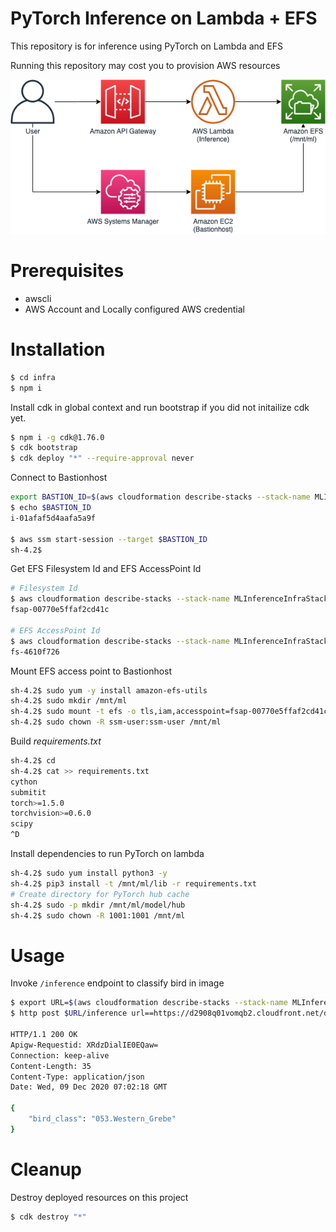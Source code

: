 # PyTorch Inference on Lambda + EFS

This repository is for inference using PyTorch on Lambda and EFS

Running this repository may cost you to provision AWS resources

<img src="img/architecture.png"/>

# Prerequisites

- awscli
- AWS Account and Locally configured AWS credential

# Installation

```bash
$ cd infra
$ npm i
```

Install cdk in global context and run bootstrap if you did not initailize cdk yet.
```bash
$ npm i -g cdk@1.76.0
$ cdk bootstrap
$ cdk deploy "*" --require-approval never
```

Connect to Bastionhost

```bash
export BASTION_ID=$(aws cloudformation describe-stacks --stack-name MLInferenceInfraStack --query "Stacks[0].Outputs[?ExportName=='BastionHostId'].OutputValue" --output text)
$ echo $BASTION_ID
i-01afaf5d4aafa5a9f

$ aws ssm start-session --target $BASTION_ID
sh-4.2$
```

Get EFS Filesystem Id and EFS AccessPoint Id

```bash
# Filesystem Id
$ aws cloudformation describe-stacks --stack-name MLInferenceInfraStack --query "Stacks[0].Outputs[?ExportName=='FilesystemId'].OutputValue" --output text
fsap-00770e5ffaf2cd41c

# EFS AccessPoint Id
$ aws cloudformation describe-stacks --stack-name MLInferenceInfraStack --query "Stacks[0].Outputs[?ExportName=='AccessPointId'].OutputValue" --output text
fs-4610f726
```

Mount EFS access point to Bastionhost

```bash
sh-4.2$ sudo yum -y install amazon-efs-utils
sh-4.2$ sudo mkdir /mnt/ml
sh-4.2$ sudo mount -t efs -o tls,iam,accesspoint=fsap-00770e5ffaf2cd41c fs-4610f726: /mnt/ml
sh-4.2$ sudo chown -R ssm-user:ssm-user /mnt/ml
```

Build *requirements.txt*

```bash
sh-4.2$ cd
sh-4.2$ cat >> requirements.txt
cython
submitit
torch>=1.5.0
torchvision>=0.6.0
scipy
^D
```

Install dependencies to run PyTorch on lambda

```bash
sh-4.2$ sudo yum install python3 -y
sh-4.2$ pip3 install -t /mnt/ml/lib -r requirements.txt
# Create directory for PyTorch hub cache
sh-4.2$ sudo -p mkdir /mnt/ml/model/hub
sh-4.2$ sudo chown -R 1001:1001 /mnt/ml
```

# Usage

Invoke `/inference` endpoint to classify bird in image

```bash
$ export URL=$(aws cloudformation describe-stacks --stack-name MLInferenceInfraStack --query "Stacks[0].Outputs[?ExportName=='HttpApiUrl'].OutputValue" --output text)
$ http post $URL/inference url==https://d2908q01vomqb2.cloudfront.net/da4b9237bacccdf19c0760cab7aec4a8359010b0/2020/05/26/western-grebe-300x227.jpg

HTTP/1.1 200 OK
Apigw-Requestid: XRdzDialIE0EQaw=
Connection: keep-alive
Content-Length: 35
Content-Type: application/json
Date: Wed, 09 Dec 2020 07:02:18 GMT

{
    "bird_class": "053.Western_Grebe"
}
```

# Cleanup

Destroy deployed resources on this project

```bash
$ cdk destroy "*"
```